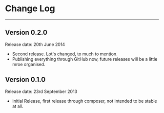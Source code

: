 # Change Log

---

## Version 0.2.0

Release date: 20th June 2014

- Second release. Lot's changed, to much to mention.
- Publishing everything through GitHub now, future releases will be a little mroe organised.

## Version 0.1.0

Release date: 23rd September 2013

- Initial Release, first release through composer, not intended to be stable at all.